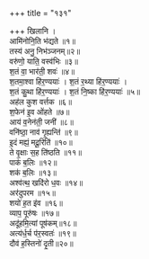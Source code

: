 +++
title = "१३१"

+++
खिलानि ।  
आमि॑नोनि॒ति भ॑द्यते ॥१॥  
तस्य॑ अनु॒ निभ॑ञ्जनम्॥२॥  
वरु॑णो॒ याति॒ वस्व॑भिः ॥३॥  
श॒तं वा॒ भार॑ती॒ शवः॑ ॥४॥  
श॒तमा॒श्वा हि॑र॒ण्ययाः॑ । श॒तं र॒थ्या हि॑र॒ण्ययाः॑ ।  
श॒तं कु॒था हि॑र॒ण्ययाः॑ । श॒तं नि॒ष्का हि॑र॒ण्ययाः॑ ॥५॥  
अह॑ल कुश वर्त्तक ॥६॥  
श॒फेन॑ इ॒व ओ॑हते ॥७॥  
आय॑ व॒नेन॑ती॒ जनी॑ ॥८॥  
वनि॑ष्ठा॒ नाव॑ गृ॒ह्यन्ति॑ ॥९॥  
इ॒दं मह्यं॒ मदू॒रिति॑ ॥१०॥  
ते वृ॒क्षाः स॒ह ति॑ष्ठति ॥११॥  
पाक॑ ब॒लिः ॥१२॥  
शक॑ ब॒लिः ॥१३॥  
अश्व॑त्थ॒ खदि॑रो ध॒वः ॥१४॥  
अर॑दुपरम ॥१५॥  
शयो॑ ह॒त इ॑व ॥१६॥  
व्याप॒ पूरु॑षः ॥१७॥  
अदू॑हमि॒त्यां पूष॑कम्॥१८॥  
अत्य॑र्ध॒र्च प॑र॒स्वतः॑ ॥१९॥  
दौव॑ ह॒स्तिनो॑ दृ॒ती॥२०॥
